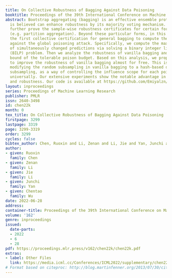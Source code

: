 ```yaml
---
title: On Collective Robustness of Bagging Against Data Poisoning
booktitle: Proceedings of the 39th International Conference on Machine Learning
abstract: Bootstrap aggregating (bagging) is an effective ensemble protocol, which
  is believed can enhance robustness by its majority voting mechanism. Recent works
  further prove the sample-wise robustness certificates for certain forms of bagging
  (e.g. partition aggregation). Beyond these particular forms, in this paper, we propose
  the first collective certification for general bagging to compute the tight robustness
  against the global poisoning attack. Specifically, we compute the maximum number
  of simultaneously changed predictions via solving a binary integer linear programming
  (BILP) problem. Then we analyze the robustness of vanilla bagging and give the upper
  bound of the tolerable poison budget. Based on this analysis, we propose hash bagging
  to improve the robustness of vanilla bagging almost for free. This is achieved by
  modifying the random subsampling in vanilla bagging to a hash-based deterministic
  subsampling, as a way of controlling the influence scope for each poisoning sample
  universally. Our extensive experiments show the notable advantage in terms of applicability
  and robustness. Our code is available at https://github.com/Emiyalzn/ICML22-CRB.
layout: inproceedings
series: Proceedings of Machine Learning Research
publisher: PMLR
issn: 2640-3498
id: chen22k
month: 0
tex_title: On Collective Robustness of Bagging Against Data Poisoning
firstpage: 3299
lastpage: 3319
page: 3299-3319
order: 3299
cycles: false
bibtex_author: Chen, Ruoxin and Li, Zenan and Li, Jie and Yan, Junchi and Wu, Chentao
author:
- given: Ruoxin
  family: Chen
- given: Zenan
  family: Li
- given: Jie
  family: Li
- given: Junchi
  family: Yan
- given: Chentao
  family: Wu
date: 2022-06-28
address:
container-title: Proceedings of the 39th International Conference on Machine Learning
volume: '162'
genre: inproceedings
issued:
  date-parts:
  - 2022
  - 6
  - 28
pdf: https://proceedings.mlr.press/v162/chen22k/chen22k.pdf
extras:
- label: Other Files
  link: https://media.icml.cc/Conferences/ICML2022/supplementary/chen22k-supp.zip
# Format based on citeproc: http://blog.martinfenner.org/2013/07/30/citeproc-yaml-for-bibliographies/
---
```

